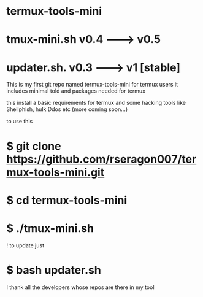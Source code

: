 # termux-tools-mini

# tmux-mini.sh  v0.4 ---> v0.5

# updater.sh. v0.3 ---> v1 [stable]

This is my first git repo named termux-tools-mini for termux users it includes minimal told and packages needed for termux

this install a basic requirements for termux and some hacking tools like Shellphish, hulk Ddos etc (more coming soon...)

to use this 

# $ git clone https://github.com/rseragon007/termux-tools-mini.git

# $ cd termux-tools-mini

# $ ./tmux-mini.sh

! to update just 

# $ bash updater.sh



I thank all the developers whose repos are there in my tool

